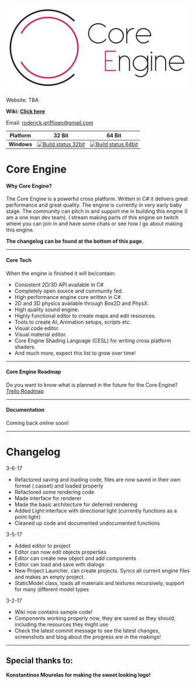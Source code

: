 ![Core Logo](Images/CoreLogoSide_HD_Dark_Resized.png)

Website: TBA

<b>Wiki: [Click here](https://github.com/Pitj3/Core-CS/wiki)</b>

Email: roderick.griffioen@gmail.com

| **Platform** | **32 Bit** | **64 Bit** |
|---|---|---|
|**Windows**         |[![Build status 32bit](https://ci.appveyor.com/api/projects/status/waje6rhqdkm8dkkn?svg=true)](https://ci.appveyor.com/project/Pitj3/core-cs) |[![Build status 64bit](https://ci.appveyor.com/api/projects/status/waje6rhqdkm8dkkn?svg=true)](https://ci.appveyor.com/project/Pitj3/core-cs) |

# Core Engine
#### Why Core Engine?

The Core Engine is a powerful cross platform. Written in C# it delivers great performance and great quality.
The engine is currently in very early baby stage. The community can pitch in and support me in building this engine (I am a one man dev team).
I stream making parts of this engine on twitch where you can join in and have some chats or see how I go about making this engine.

<b>The changelog can be found at the bottom of this page.</b>

---

#### Core Tech
When the engine is finished it will be/contain:

- Consistent 2D/3D API available in C#
- Completely open source and community fed.
- High performance engine core written in C#.
- 2D and 3D physics available through Box2D and PhysX.
- High quality sound engine.
- Highly functional editor to create maps and edit resources.
- Tools to create AI, Animation setups, scripts etc.
- Visual code editor.
- Visual material editor.
- Core Engine Shading Language (CESL) for writing cross platform shaders.
- And much more, expect this list to grow over time!

---

#### Core Engine Roadmap
Do you want to know what is planned in the future for the Core Engine?
[Trello Roadmap](https://trello.com/b/OCBe57G3/core-engine-roadmap)

---

#### Documentation

Coming back online soon!

---

# Changelog
3-6-17
- Refactored saving and loading code, files are now saved in their own format (.casset) and loaded properly
- Refactored some rendering code
- Made interface for renderer
- Made the basic architecture for deferred rendering
- Added Light interface with directional light (currently functions as a point light)
- Cleaned up code and documented undocumented functions

3-5-17
- Added editor to project
- Editor can now edit objects properties
- Editor can create new object and add components
- Editor can load and save with dialogs
- New Project Launcher, can create projects. Syncs all current engine files and makes an empty project.
- StaticModel class, loads all materials and textures recursively, support for many different model types

3-2-17
- Wiki now contains sample code!
- Components working properly now, they are saved as they should, including the resources they might use
- Check the latest commit message to see the latest changes, screenshots and blog about the progress are in the makings!

---

## Special thanks to:

<b>Konstantinos Mourelas for making the sweet looking logo!</b>
